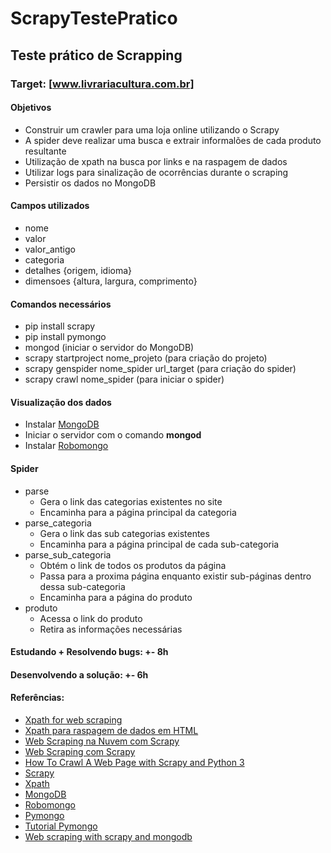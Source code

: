 # ScrapyTestePratico

## Teste prático de Scrapping
### Target: [www.livrariacultura.com.br]

#### Objetivos
* Construir um crawler para uma loja online utilizando o Scrapy
* A spider deve realizar uma busca e extrair informalões de cada produto resultante
* Utilização de xpath na busca por links e na raspagem de dados 
* Utilizar logs para sinalização de ocorrências durante o scraping 
* Persistir os dados no MongoDB


#### Campos utilizados
* nome 
* valor
* valor_antigo 
* categoria 
* detalhes {origem, idioma}
* dimensoes {altura, largura, comprimento}

#### Comandos necessários
* pip install scrapy
* pip install pymongo
* mongod (iniciar o servidor do MongoDB)
* scrapy startproject nome_projeto (para criação do projeto)
* scrapy genspider nome_spider url_target (para criação do spider)
* scrapy crawl nome_spider (para iniciar o spider)


#### Visualização dos dados
* Instalar [MongoDB](https://www.mongodb.com/)
* Iniciar o servidor com o comando **mongod**
* Instalar [Robomongo](https://www.mongodb.com/) 


#### Spider
* parse 
    * Gera o link das categorias existentes no site
    * Encaminha para a página principal da categoria
* parse_categoria
    * Gera o link das sub categorias existentes
    * Encaminha para a página principal de cada sub-categoria
* parse_sub_categoria
    * Obtém o link de todos os produtos da página 
    * Passa para a proxima página enquanto existir sub-páginas dentro dessa sub-categoria
    * Encaminha para a página do produto
* produto
    * Acessa o link do produto
    * Retira as informações necessárias

#### Estudando + Resolvendo bugs: +- 8h
#### Desenvolvendo a solução: +- 6h

#### Referências:
* [Xpath for web scraping](https://www.slideshare.net/scrapinghub/xpath-for-web-scraping)
* [Xpath para raspagem de dados em HTML](https://escoladedados.org/tutoriais/xpath-para-raspagem-de-dados-em-html/)
* [Web Scraping na Nuvem com Scrapy](http://pythonclub.com.br/material-do-tutorial-web-scraping-na-nuvem.html)
* [Web Scraping com Scrapy ](https://pythonhelp.wordpress.com/2014/08/05/web-scraping-com-scrapy-primeiros-passos/)
* [How To Crawl A Web Page with Scrapy and Python 3 ](https://www.digitalocean.com/community/tutorials/how-to-crawl-a-web-page-with-scrapy-and-python-3)
* [Scrapy](https://doc.scrapy.org/en/latest/intro/tutorial.html)
* [Xpath](https://doc.scrapy.org/en/xpath-tutorial/topics/xpath-tutorial.html)
* [MongoDB](https://www.mongodb.com/)
* [Robomongo](https://robomongo.org/)
* [Pymongo](https://api.mongodb.com/python/current/installation.html)
* [Tutorial Pymongo](http://api.mongodb.com/python/current/tutorial.html)
* [Web scraping with scrapy and mongodb](https://realpython.com/web-scraping-with-scrapy-and-mongodb/)
